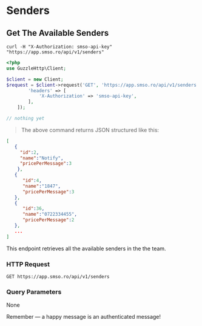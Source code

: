# Senders

## Get The Available Senders

```curl
curl -H "X-Authorization: smso-api-key"  "https://app.smso.ro/api/v1/senders" 
```

```php
<?php
use GuzzleHttp\Client;

$client = new Client;
$request = $client->request('GET', 'https://app.smso.ro/api/v1/senders', [
        'headers' => [
            'X-Authorization' => 'smso-api-key',
        ],
    ]);
```

```javascript
// nothing yet 
```

> The above command returns JSON structured like this:

```json
[
   {  
     "id":2,
     "name":"Notify",
     "pricePerMessage":3
    },
   {
      "id":4,
      "name":"1847",
      "pricePerMessage":3
   },
   {
      "id":36,
      "name":"0722334455",
      "pricePerMessage":2
   },
   ...
]
```

This endpoint retrieves all the available senders in the the team.

### HTTP Request

`GET https://app.smso.ro/api/v1/senders`

### Query Parameters

None

<aside class="success">
Remember — a happy message is an authenticated message!
</aside>  
